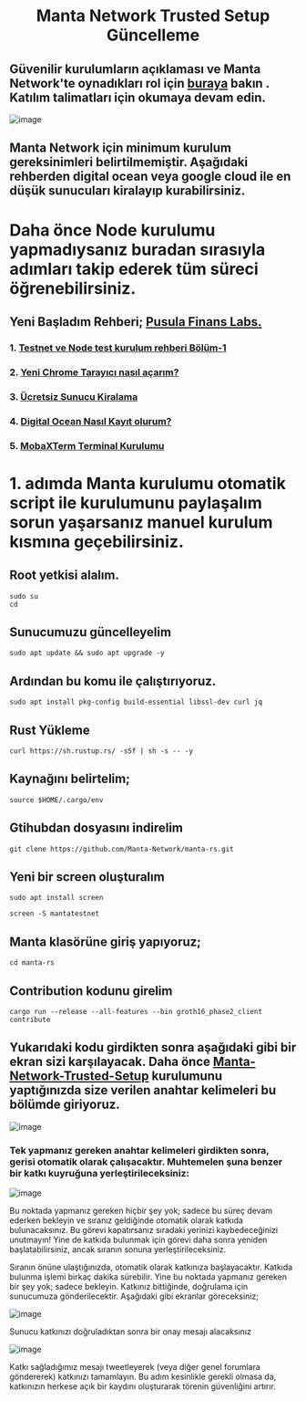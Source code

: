 <h1 align="center">Manta Network Trusted Setup Güncelleme

  ## Güvenilir kurulumların açıklaması ve Manta Network'te oynadıkları rol için [buraya](https://docs.manta.network/docs/concepts/TrustedSetup) bakın . Katılım talimatları için okumaya devam edin.
  
 ![image](https://docs.manta.network/img/guides/trusted-setup-stages.svg)

## Manta Network için minimum kurulum gereksinimleri belirtilmemiştir. Aşağıdaki rehberden digital ocean veya google cloud ile en düşük sunucuları kiralayıp kurabilirsiniz.
  
   # Daha önce Node kurulumu yapmadıysanız buradan sırasıyla adımları takip ederek tüm süreci öğrenebilirsiniz.
  ## Yeni Başladım Rehberi; [Pusula Finans Labs.](https://www.labs.pusulafinans.com/category/rehber/)
  ### 1. [Testnet ve Node test kurulum rehberi Bölüm-1](https://www.labs.pusulafinans.com/2022/08/23/testnet-ve-node-kurulum-rehberi/)
  ### 2. [Yeni Chrome Tarayıcı nasıl açarım?](https://www.labs.pusulafinans.com/2022/08/23/yeni-chrome-tarayici-nasil-acarim/)
  ### 3. [Ücretsiz Sunucu Kiralama](https://www.labs.pusulafinans.com/2022/08/23/nasil-ucretsiz-sunucu-kiralarim/)
  ### 4. [Digital Ocean Nasıl Kayıt olurum?](https://www.labs.pusulafinans.com/2022/08/23/digital-oceana-nasil-kayit-olabilirim/)
  ### 5. [MobaXTerm Terminal Kurulumu](https://www.labs.pusulafinans.com/2022/08/23/mobaxterm-terminal-kurulumu/)

 
  
  # 1. adımda Manta kurulumu otomatik script ile kurulumunu paylaşalım sorun yaşarsanız manuel kurulum kısmına geçebilirsiniz.
  
  
  ## Root yetkisi alalım.
  ```
  sudo su
  cd
  ```
  
 ## Sunucumuzu güncelleyelim
  
  ```
 sudo apt update && sudo apt upgrade -y
  ```
  
 ## Ardından bu komu ile çalıştırıyoruz.
  
 ```
sudo apt install pkg-config build-essential libssl-dev curl jq
 ```
 
  ## Rust Yükleme
 ```
curl https://sh.rustup.rs/ -sSf | sh -s -- -y
 ```
 ## Kaynağını belirtelim;
   ```
source $HOME/.cargo/env
 ```

 ## Gtihubdan dosyasını indirelim
 ```
git clone https://github.com/Manta-Network/manta-rs.git
 ```

 ## Yeni bir screen oluşturalım
 ```
sudo apt install screen
 ```
 ```
screen -S mantatestnet
 ``` 

 ## Manta klasörüne giriş yapıyoruz;
 ```
cd manta-rs
 ```
 
 ## Contribution kodunu girelim

 ```
cargo run --release --all-features --bin groth16_phase2_client contribute
 ``` 
  
 ## Yukarıdaki kodu girdikten sonra aşağıdaki gibi bir ekran sizi karşılayacak. Daha önce [Manta-Network-Trusted-Setup](https://github.com/pusulafinanslabs/Manta-Network-Trusted-Setup) kurulumunu yaptığınızda size verilen anahtar kelimeleri bu bölümde giriyoruz.
  
  
  ![image](https://docs.manta.network/assets/images/ts_guide_secret_prompt-a51b0113ad8b979fb1cf9f23d46cd42e.png)
  
### Tek yapmanız gereken anahtar kelimeleri girdikten sonra, gerisi otomatik olarak çalışacaktır. Muhtemelen şuna benzer bir katkı kuyruğuna yerleştirileceksiniz:
  
   ![image](https://docs.manta.network/assets/images/ts_guide_queue-6b351fe8be3332c1b7cb382f5547ce8d.png)
  
Bu noktada yapmanız gereken hiçbir şey yok; sadece bu süreç devam ederken bekleyin ve sıranız geldiğinde otomatik olarak katkıda bulunacaksınız. Bu görevi kapatırsanız sıradaki yerinizi kaybedeceğinizi unutmayın! Yine de katkıda bulunmak için görevi daha sonra yeniden başlatabilirsiniz, ancak sıranın sonuna yerleştirileceksiniz.

Sıranın önüne ulaştığınızda, otomatik olarak katkınıza başlayacaktır. Katkıda bulunma işlemi birkaç dakika sürebilir. Yine bu noktada yapmanız gereken bir şey yok; sadece bekleyin. Katkınız bittiğinde, doğrulama için sunucumuza gönderilecektir. Aşağıdaki gibi ekranlar göreceksiniz;
  
   ![image](https://docs.manta.network/assets/images/ts_guide_awaiting_confirmation-e6e621889850a8ee8bc5fd3e896859b7.png)
  
Sunucu katkınızı doğruladıktan sonra bir onay mesajı alacaksınız
  
 ![image](https://docs.manta.network/assets/images/ts_guide_success-1f47034af6b0b5e191cb9b2ec1c03a6e.png)
  
Katkı sağladığımız mesajı tweetleyerek (veya diğer genel forumlara göndererek) katkınızı tamamlayın. Bu adım kesinlikle gerekli olmasa da, katkınızın herkese açık bir kaydını oluşturarak törenin güvenliğini artırır.
  
